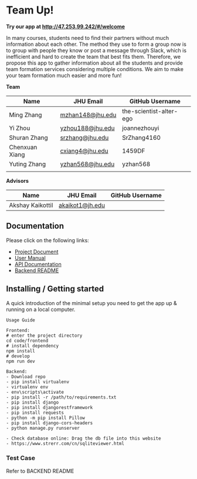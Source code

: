 # Team Up!

**Try our app at http://47.253.99.242/#/welcome**

In many courses, students need to find their partners without much information about each other. The method they use to form a group now is to group with people they know or post a message through Slack, which is inefficient and hard to create the team that best fits them. Therefore, we propose this app to gather information about all the students and provide team formation services considering multiple conditions. We aim to make your team formation much easier and more fun!

**Team**

| Name | JHU Email | GitHub Username |
| ---- | --------- | --------------- |
|Ming Zhang      |mzhan148@jhu.edu           |the-scientist-alter-ego                 |
|Yi Zhou      |yzhou188@jhu.edu           |joannezhouyi                 |
|Shuran Zhang      |srzhang@jhu.edu           |SrZhang4160                 |
|Chenxuan Xiang      |cxiang4@jhu.edu           |1459DF                 |
|Yuting Zhang      |yzhan568@jhu.edu           |yzhan568                 |
|      |           |                 |

**Advisors** 

| Name | JHU Email | GitHub Username |
| ---- | --------- | --------------- |
|Akshay Kaikottil      |akaikot1@jh.edu           |                 |

## Documentation

Please click on the following links:

* [Project Document](https://docs.google.com/document/d/1-S7LHRFh2EkpVRNlLLsQ-gmJ5FrGmkZ_0Il53oyaK1w/edit#)
* [User Manual](https://docs.google.com/document/d/1BIOBSlkrhK4A-KTrATP1yNt82MWt9KnO0kNrsbVQAWM/edit?usp=sharing)
* [API Documentation](https://github.com/cs421sp22-homework/project-team-05-four-z-one-x/blob/main/docs/index.md)
* [Backend README](docs/BACKEND_README.md)

## Installing / Getting started

A quick introduction of the minimal setup you need to get the app up & running on a local computer. 

```shell
Usage Guide

Frontend:
# enter the project directory
cd code/frontend
# install dependency
npm install
# develop
npm run dev

Backend:
- Download repo
- pip install virtualenv
- virtualenv env
- env\scripts\activate
- pip install -r /path/to/requirements.txt
- pip install django
- pip install djangorestframework
- pip install requests
- python -m pip install Pillow
- pip install django-cors-headers
- python manage.py runserver 

- Check database online: Drag the db file into this website
- https://www.strerr.com/cn/sqliteviewer.html

```
### Test Case
Refer to BACKEND README



